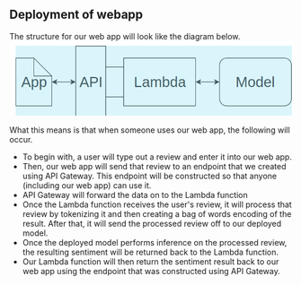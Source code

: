 ## Deployment of webapp

The structure for our web app will look like the diagram below.
![Simple Web App Data Path](web-apps.png)


What this means is that when someone uses our web app, the following will occur.

* To begin with, a user will type out a review and enter it into our web app.
* Then, our web app will send that review to an endpoint that we created using API Gateway. This endpoint will be constructed so that anyone (including our web app) can use it.
* API Gateway will forward the data on to the Lambda function
* Once the Lambda function receives the user's review, it will process that review by tokenizing it and then creating a bag of words encoding of the result. After that, it will send the processed review off to our deployed model.
* Once the deployed model performs inference on the processed review, the resulting sentiment will be returned back to the Lambda function.
* Our Lambda function will then return the sentiment result back to our web app using the endpoint that was constructed using API Gateway.
